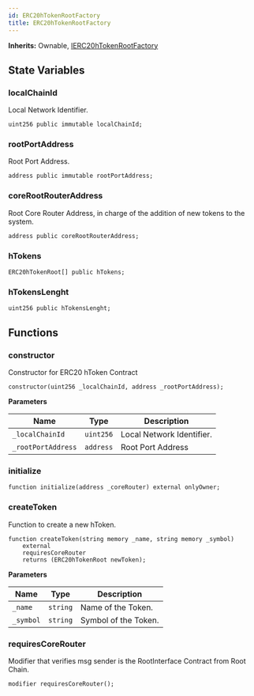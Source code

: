 ```yaml
---
id: ERC20hTokenRootFactory
title: ERC20hTokenRootFactory
---
```


**Inherits:**
Ownable, [IERC20hTokenRootFactory](/ulysses-omnichain/interfaces/IERC20hTokenRootFactory.sol/interface.IERC20hTokenRootFactory.md)


## State Variables
### localChainId
Local Network Identifier.


```solidity
uint256 public immutable localChainId;
```


### rootPortAddress
Root Port Address.


```solidity
address public immutable rootPortAddress;
```


### coreRootRouterAddress
Root Core Router Address, in charge of the addition of new tokens to the system.


```solidity
address public coreRootRouterAddress;
```


### hTokens

```solidity
ERC20hTokenRoot[] public hTokens;
```


### hTokensLenght

```solidity
uint256 public hTokensLenght;
```


## Functions
### constructor

Constructor for ERC20 hToken Contract


```solidity
constructor(uint256 _localChainId, address _rootPortAddress);
```
**Parameters**

|Name|Type|Description|
|----|----|-----------|
|`_localChainId`|`uint256`|Local Network Identifier.|
|`_rootPortAddress`|`address`|Root Port Address|


### initialize


```solidity
function initialize(address _coreRouter) external onlyOwner;
```

### createToken

Function to create a new hToken.


```solidity
function createToken(string memory _name, string memory _symbol)
    external
    requiresCoreRouter
    returns (ERC20hTokenRoot newToken);
```
**Parameters**

|Name|Type|Description|
|----|----|-----------|
|`_name`|`string`|Name of the Token.|
|`_symbol`|`string`|Symbol of the Token.|


### requiresCoreRouter

Modifier that verifies msg sender is the RootInterface Contract from Root Chain.


```solidity
modifier requiresCoreRouter();
```

